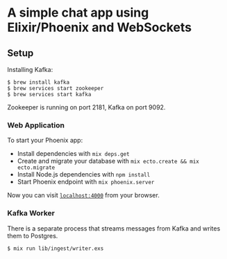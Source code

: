 # A simple chat app using Elixir/Phoenix and WebSockets


## Setup

Installing Kafka:

```
$ brew install kafka
$ brew services start zookeeper
$ brew services start kafka
```

Zookeeper is running on port 2181, Kafka on port 9092.

### Web Application

To start your Phoenix app:

  * Install dependencies with `mix deps.get`
  * Create and migrate your database with `mix ecto.create && mix ecto.migrate`
  * Install Node.js dependencies with `npm install`
  * Start Phoenix endpoint with `mix phoenix.server`

Now you can visit [`localhost:4000`](http://localhost:4000) from your browser.

### Kafka Worker

There is a separate process that streams messages from Kafka and writes them to Postgres.

```
$ mix run lib/ingest/writer.exs
```

